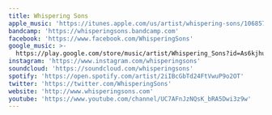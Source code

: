 ```yaml
---
title: Whispering Sons
apple_music: 'https://itunes.apple.com/us/artist/whispering-sons/1068572713'
bandcamp: 'https://whisperingsons.bandcamp.com'
facebook: 'https://www.facebook.com/WhisperingSons'
google_music: >-
  https://play.google.com/store/music/artist/Whispering_Sons?id=As6kjhui5afboahrwx7vcuocw7y
instagram: 'https://www.instagram.com/whisperingsons'
soundcloud: 'https://soundcloud.com/whisperingsons'
spotify: 'https://open.spotify.com/artist/2iIBcGbTd24FtVwuP9o2OT'
twitter: 'https://twitter.com/WhisperingSons'
website: 'http://www.whisperingsons.com'
youtube: 'https://www.youtube.com/channel/UC7AFnJzNQsK_bRA5Dwi3z9w'
---
```

